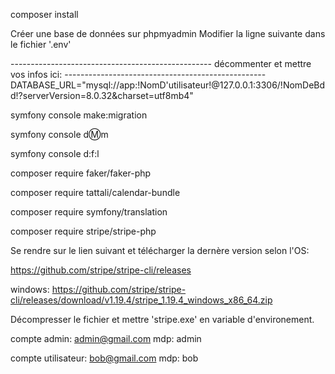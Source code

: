 composer install

Créer une base de données sur phpmyadmin
Modifier la ligne suivante dans le fichier '.env'

-------------------------------------------------- décommenter et mettre vos infos ici: --------------------------------------------------
DATABASE_URL="mysql://app:!NomD'utilisateur!@127.0.0.1:3306/!NomDeBdd!?serverVersion=8.0.32&charset=utf8mb4"

symfony console make:migration

symfony console d:m:m

symfony console d:f:l

composer require faker/faker-php

composer require tattali/calendar-bundle

composer require symfony/translation

composer require stripe/stripe-php

Se rendre sur le lien suivant et télécharger la dernère version selon l'OS:

https://github.com/stripe/stripe-cli/releases

windows: https://github.com/stripe/stripe-cli/releases/download/v1.19.4/stripe_1.19.4_windows_x86_64.zip

Décompresser le fichier et mettre 'stripe.exe' en variable d'environement.

compte admin:
admin@gmail.com
mdp: admin

compte utilisateur:
bob@gmail.com
mdp: bob
